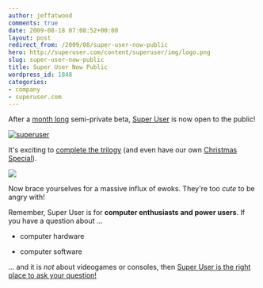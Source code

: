 ```yaml
---
author: jeffatwood
comments: true
date: 2009-08-18 07:08:52+00:00
layout: post
redirect_from: /2009/08/super-user-now-public
hero: http://superuser.com/content/superuser/img/logo.png
slug: super-user-now-public
title: Super User Now Public
wordpress_id: 1848
categories:
- company
- superuser.com
---
```



After a [month long](http://blog.stackoverflow.com/2009/07/super-user-semi-private-beta-begins/) semi-private beta, [Super User](http://superuser.com) is now open to the public!



[![superuser](http://superuser.com/content/superuser/img/logo.png)](http://superuser.com)



It's exciting to [complete the trilogy](http://blog.stackoverflow.com/2009/05/the-stack-overflow-trilogy/) (and even have our own [Christmas Special](http://blog.stackoverflow.com/2009/06/cmon-get-meta/)).



![](/blog/images/wordpress/ewoks.jpg)



Now brace yourselves for a massive influx of ewoks. They're too _cute_ to be angry with!



Remember, Super User is for **computer enthusiasts and power users**. If you have a question about ...







  * computer hardware

  * computer software




… and it is _not_ about videogames or consoles, then [Super User is the right place to ask your question!](http://superuser.com/)

